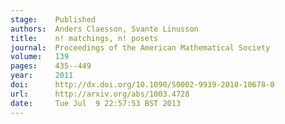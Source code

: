 ```yaml
---
stage:    Published
authors:  Anders Claesson, Svante Linusson
title:    n! matchings, n! posets
journal:  Proceedings of the American Mathematical Society
volume:   139
pages:    435--449
year:     2011
doi:      http://dx.doi.org/10.1090/S0002-9939-2010-10678-0
url:      http://arxiv.org/abs/1003.4728
date:     Tue Jul  9 22:57:53 BST 2013
---
```

